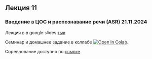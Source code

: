 ## Лекция 11
### Введение в ЦОС и распознавание речи (ASR) 21.11.2024

Лекция в в google slides [тык](https://docs.google.com/presentation/d/1husy7E8HPvYKjOi2uIDYn_Zt6bzpcxHd25dsAK6y4pA/edit?usp=sharing).

Семинар и домашнее задание в коллабе [![Open In Colab](https://colab.research.google.com/assets/colab-badge.svg)](https://colab.research.google.com/drive/10-2gBEPB0ntw-DtLqzvVrDcdsYxXcwS8?usp=sharing).

Соревнование доступно по [ссылке](https://www.kaggle.com/t/325b553468db4d01a583e29624a7685d)